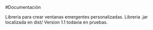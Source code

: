 #Documentación

Libreria para crear ventanas emergentes personalizadas.
Libreria .jar localizada en dist/
Version 1.1 todavia en pruebas.

